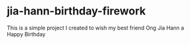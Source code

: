# jia-hann-birthday-firework
This is a simple project I created to wish my best friend Ong Jia Hann a Happy Birthday
